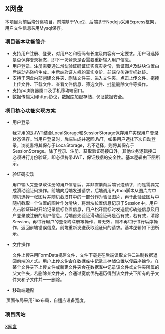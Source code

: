 ## X网盘

本项目为前后端分离项目，前端基于Vue2，后端基于Nodejs采用Express框架，用户文件信息采用Mysql保存。



### 项目基本功能简介

+ 支持用户注册、登录，对用户名和密码有长度及内容有一定要求。用户可选择是否保存登录状态，即下一次登录是否需要重新输入用户信息。
+ 用户登录、注册需要通过滑动验证码证证实真实身份，验证图片及缺块位置由后端动态随机生成。由后端验证人机的真实身份，前端仅传递鼠标轨迹。
+ 支持于网盘内部创建文件夹、删除文件夹、进入文件夹、点击上传文件、拖拽上传文件、下载文件、查看文件信息、筛选文件、批量删除文件等操作。
+ 支持pc浏览器窗口及手机移动端窗口。
+ 数据传输采用https协议，数据库加密存储，保证数据安全。



### 项目核心功能实现方案

+ 用户登录

  我才用的是JWT结合LocalStorage和SessionStorage保存用户实现用户登录状态保存。当用户登录时，后端生成并返回JWT，如果用户选择下次自动登录，浏览器将其保存于LocalStorage，若不选择，则将其保存于SessionStorage。除了登录、注册、获取验证码接口外，其他业务逻辑接口必须进行身份验证，即必须携带JWT，保证数据的安全性。基本逻辑由下图所示。

  

+ 验证码实现

  用户输入完登录或注册的用户信息后，并非直接向后端发送请求，而是需要完成滑动验证码操作。前端向后端发送请求，后端调用Python脚本从图片库中随机选择一张图片并随机截取其中的一部分作为验证图片，再于此验证图片中随机截取一个位置的图片作为滑块，将滑块位置信息记录于Session中。用户点击验证码时开始记录鼠标位置信息，用户松开鼠标时发送鼠标轨迹信息及用户登录或注册的用户信息。后端首先验证滑动验证码是否有效，若有效，清除Session，再进行用户的登录或注册等操作。若无效，则不再进行进行后序操作，返回前端错误信息，前端重新发送获取验证码的请求。基本逻辑如下图所示。



+ 文件操作

  文件上传采用FormData携带文件，文件下载是在后端读取文件二进制数据返回前端的方式。用户上传文件会在数据库中记录其存储位置以便后序操作。在某个文件夹下上传文件或新建文件夹会在数据库中记录该文件或文件夹所属的父文件夹，若删除某文件夹，会通过宽度优先遍历得到该文件夹下所有的子文件夹和子文件并一一删除。



 + 移动端适配

​		页面布局采用Flex布局，自适应设备宽度。



### 项目网站

[X网盘](cuzxx.xyz)